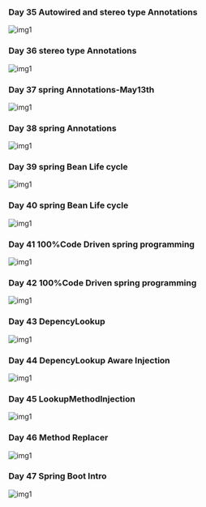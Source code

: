
### Day 35 Autowired and stereo type Annotations ###

<img src="./Images/NTSPBMS714- @Autowired and stereo type Annotations-May11th.png" alt="img1" />

### Day 36 stereo type Annotations ###

<img src="./Images/NTSPBMS714- stereo type Annotations-May12th.png" alt="img1" />

### Day 37 spring Annotations-May13th ###

<img src="./Images/NTSPBMS714- spring Annotations-May13th.png" alt="img1" />

### Day 38 spring Annotations ###

<img src="./Images/NTSPBMS714- spring Annotations-May14th.png" alt="img1" />

### Day 39 spring Bean Life cycle ###

<img src="./Images/NTSPBMS714- spring Bean Life cycle-May14th.png" alt="img1" />

### Day 40 spring Bean Life cycle ###

<img src="./Images/NTSPBMS714- spring Bean Life cycle-May16th.png" alt="img1" />

### Day 41 100%Code Driven spring programming ###

<img src="./Images/NTSPBMS714- 100%Code Driven spring programming-May17th.png" alt="img1" />

### Day 42 100%Code Driven spring programming ###

<img src="./Images/NTSPBMS714- 100%Code Driven spring programming-May18th.png" alt="img1" />

### Day 43 DepencyLookup ###

<img src="./Images/NTSPBMS714- DepencyLookup-May19th.png" alt="img1" />

### Day 44 DepencyLookup Aware Injection ###

<img src="./Images/NTSPBMS714- DepencyLookup- Aware Injection-May 20th.png" alt="img1" />

### Day 45 LookupMethodInjection ###

<img src="./Images/NTSPBMS714- LookupMethodInjection-May 22nd.png" alt="img1" />

### Day 46 Method Replacer ###

<img src="./Images/NTSPBMS714- Method Replacer-May 22nd.png" alt="img1" />

### Day 47 Spring Boot Intro ###

<img src="./Images/NTSP714- Spring Boot Intro - May21st.png" alt="img1" />
